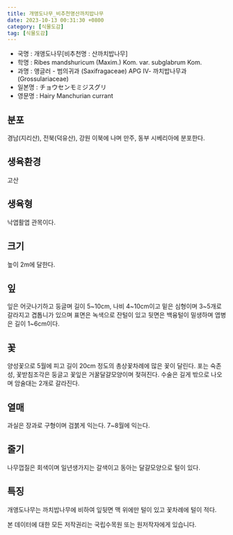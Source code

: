 ```yaml
---
title: 개앵도나무_비추천명산까치밥나무
date: 2023-10-13 00:31:30 +0800
category: [식물도감]
tag: [식물도감]
---
```




- 국명 : 개앵도나무[비추천명 : 산까치밥나무]
- 학명 : Ribes mandshuricum (Maxim.) Kom. var. subglabrum Kom.
- 과명 : 앵글러 - 범의귀과 (Saxifragaceae) APG Ⅳ- 까치밥나무과 (Grossulariaceae)
- 일본명 : チョウセンモミジスグリ
- 영문명 : Hairy Manchurian currant


## 분포
경남(지리산), 전북(덕유산), 강원 이북에 나며 만주, 동부 시베리아에 분포한다.
## 생육환경
고산
## 생육형
낙엽활엽 관목이다.
## 크기
높이 2m에 달한다.
## 잎
잎은 어긋나기하고 둥글며 길이 5~10cm, 나비 4~10cm이고 밑은 심형이며 3~5개로 갈라지고 겹톱니가 있으며 표면은 녹색으로 잔털이 있고 뒷면은 백융털이 밀생하며 엽병은 길이 1~6cm이다.
## 꽃
양성꽃으로 5월에 피고 길이 20cm 정도의 총상꽃차례에 많은 꽃이 달린다. 포는 숙존성, 꽃받침조각은 둥글고 꽃잎은 거꿀달걀모양이며 젖혀진다. 수술은 길게 밖으로 나오며 암술대는 2개로 갈라진다.
## 열매
과실은 장과로 구형이며 검붉게 익는다. 7~8월에 익는다.
## 줄기
나무껍질은 회색이며 일년생가지는 갈색이고 동아는 달걀모양으로 털이 있다.
## 특징
개앵도나무는 까치밥나무에 비하여 잎뒷면 맥 위에만 털이 있고 꽃차례에 털이 적다.






본 데이터에 대한 모든 저작권리는 국립수목원 또는 원저작자에게 있습니다.
